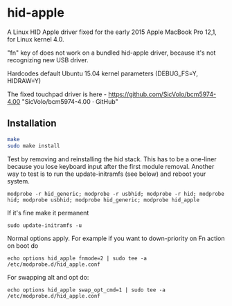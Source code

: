 hid-apple
======================

A Linux HID Apple driver fixed for the early 2015 Apple MacBook Pro  12,1, for Linux kernel 4.0.

"fn" key of does not work on a bundled hid-apple driver, because it's not recognizing new USB driver.

Hardcodes default Ubuntu 15.04 kernel parameters (DEBUG_FS=Y, HIDRAW=Y)

The fixed touchpad driver is here - https://github.com/SicVolo/bcm5974-4.00 "SicVolo/bcm5974-4.00 · GitHub"

Installation
---------------------

```sh
make
sudo make install
```

Test by removing and reinstalling the hid stack. This has to be a one-liner because you lose keyboard input after the first module removal. Another way to test is to run the update-initramfs (see below) and reboot your system.
```
modprobe -r hid_generic; modprobe -r usbhid; modprobe -r hid; modprobe hid; modprobe usbhid; modprobe hid_generic; modprobe hid_apple
```

If it's fine make it permanent
```
sudo update-initramfs -u
```

Normal options apply. For example if you want to down-priority on Fn action on boot do
```
echo options hid_apple fnmode=2 | sudo tee -a /etc/modprobe.d/hid_apple.conf
```

For swapping alt and opt do:
```
echo options hid_apple swap_opt_cmd=1 | sudo tee -a /etc/modprobe.d/hid_apple.conf
```
